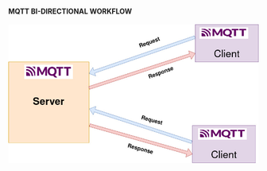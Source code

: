 #### MQTT BI-DIRECTIONAL WORKFLOW  #########



![alt-text](https://github.com/Abhishek010397/MqTTBidirectional/blob/master/Request-Response.jpg)